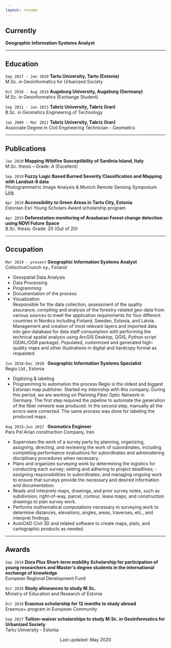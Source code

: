 ```yaml
---
layout: resume
---
```

## Currently

__Geographic Information Systems Analyst__

---

## Education

`Sep 2017 - Jan 2020`
__Tartu University, Tartu (Estonia)__<br/>
M.Sc. in Geoinformatics for Urbanized Society

`Oct 2018 - Aug 2019`
__Augsburg University, Augsburg (Germany)__<br/>
M.Sc. in Geoinformatics (Exchange Student)

`Sep 2011 - Jun 2013`
__Tabriz University, Tabriz (Iran)__<br/>
B.Sc. in Geomatics Engineering of Technology

`Jan 2009 - Mar 2011`
__Tabriz University, Tabriz (Iran)__<br/>
Associate Degree in Civil Engineering Technician - Geomatics

***

## Publications

`Jan 2020`
__Mapping Wildfire Susceptibility of Sardinia Island, Italy__<br/>
M.Sc. thesis – Grade: A (Excellent)<br/>

`Sep 2019`
__Fuzzy Logic Based Burned Severity Classification and Mapping with Landsat-8 data__<br/>
Photogrammetric Image Analysis & Munich Remote Sensing Symposium
[Link](https://bit.ly/2WEruyq)

`Apr 2019`
__Accessibility to Green Areas in Tartu City, Estonia__<br/>
Estonian Esri Young Scholars Award scholarship program

`Apr 2019`
__Deforestation monitoring of Arasbaran Forest change detection using NDVI Future Space__<br/>
B.Sc. thesis: Grade: 20 (Out of 20)

---

## Occupation

`Mar 2019 - present`
__Geographic Information Systems Analyst__<br/>
CollectiveCrunch oy., Finland

- Geospatial Data Analysis
- Data Processing
- Programming
- Documentation of the process
- Visualization<br/>
Responsible for the data collection, assessment of the quality assurance, compiling and analysis of the forestry-related geo-data from various sources to meet the application requirements for four different countries in Nordics including Finland, Sweden, Estonia, and Latvia. Management and creation of most relevant layers and imported data into geo-database for data staff consumption with performing the technical spatial analysis using ArcGIS Desktop, QGIS, Python script (GDAL/OGR package).  Populated, customized and generated high-quality maps and other illustrations in digital and hardcopy format as requested.


`Jun 2018–Dec 2018 `
__Geographic Information Systems Specialist__<br/>
Regio Ltd., Estonia

- Digitizing & labeling
- Programming to automation the process
Regio is the oldest and biggest Estonian map publisher. Started my internship with this company. During this period, we are working on Planning Fiber Optic Network in Germany. The first step required the pipeline to automate the generation of the fiber network was produced. In the second step, manually all the errors were corrected. The same process was done for labeling the produced maps.


`Aug 2015–Jun 2017 `
__Geomatics Engineer__<br/>
Pars Pol Arian construction Company, Iran

- Supervises the work of a survey party by planning, organizing, assigning, directing, and reviewing the work of subordinates, including completing performance evaluations for subordinates and administering disciplinary procedures when necessary.
- Plans and organizes surveying work by determining the logistics for conducting each survey; setting and adhering to project deadlines; - assigning responsibilities to subordinates; and managing ongoing work to ensure that surveys provide the necessary and desired information and documentation.
- Reads and interprets maps, drawings, and prior survey notes, such as subdivision, right-of-way, parcel, contour, lease maps, and construction drawings to plan survey work.
- Performs mathematical computations necessary in surveying work to determine distances, elevations, angles, areas, traverses, etc., and interpret findings.
- AutoCAD Civil 3D and related software to create maps, plats, and cartographic products as needed.

---

## Awards

`Sep 2019`
__Dora Plus Short-term mobility Scholarship for participation of young researchers and Master's degree students in the international exchange of knowledge__<br/>
European Regional Development Fund

`Oct 2018`
__Study allowances to study M.Sc.__<br/>
Ministry of Education and Research of Estonia

`Oct 2018`
__Erasmus scholarship for 12 months to study abroad__<br/>
Erasmus+ program in European Community

`Sep 2017`
__Tuition-waiver scholarships to study M.Sc. in Geoinformatics for Urbanized Society__<br/>
Tartu University - Estonia

<div align="center">Last updated: May 2020<div>


